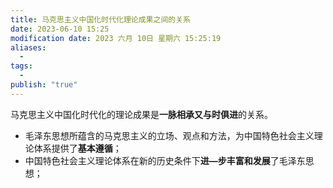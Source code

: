 ```yaml
---
title: 马克思主义中国化时代化理论成果之间的关系
date: 2023-06-10 15:25
modification date: 2023 六月 10日 星期六 15:25:19
aliases:
  - 
tags:
  - 
publish: "true"
---
```


马克思主义中国化时代化的理论成果是**一脉相承又与时俱进**的关系。

- 毛泽东思想所蕴含的马克思主义的立场、观点和方法，为中国特色社会主义理论体系提供了**基本遵循**；
- 中国特色社会主义理论体系在新的历史条件下**进—步丰富和发展**了毛泽东思想； 
